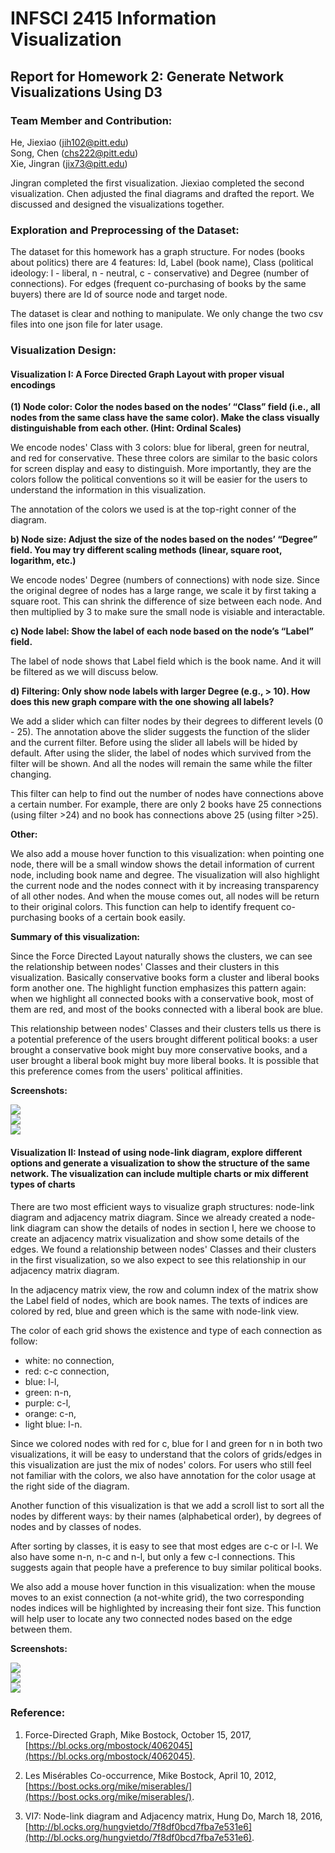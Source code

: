# INFSCI 2415 Information Visualization
## Report for Homework 2: Generate Network Visualizations Using D3

### Team Member and Contribution:

He, Jiexiao (jih102@pitt.edu)  
Song, Chen (chs222@pitt.edu)  
Xie, Jingran (jix73@pitt.edu)  

Jingran completed the first visualization. Jiexiao completed the second visualization. Chen adjusted the final diagrams and drafted the report. We discussed and designed the visualizations together.


### Exploration and Preprocessing of the Dataset:

The dataset for this homework has a graph structure. For nodes (books about politics) there are 4 features: Id, Label (book name), Class (political ideology: l - liberal, n - neutral, c - conservative) and Degree (number of connections). For edges (frequent co-purchasing of books by the same buyers) there are Id of source node and target node.

The dataset is clear and nothing to manipulate. We only change the two csv files into one json file for later usage.


### Visualization Design:

#### Visualization I: A Force Directed Graph Layout with proper visual encodings

**(1) Node color: Color the nodes based on the nodes’ “Class” field (i.e., all nodes from the same class have the same color). Make the class visually distinguishable from each other. (Hint: Ordinal
Scales)**  

We encode nodes' Class with 3 colors: blue for liberal, green for neutral, and red for conservative. These three colors are similar to the basic colors for screen display and easy to distinguish. More importantly, they are the colors follow the political conventions so it will be easier for the users to understand the information in this visualization.   

The annotation of the colors we used is at the top-right conner of the diagram.

**b) Node size: Adjust the size of the nodes based on the nodes’ “Degree” field. You may try different scaling methods (linear, square root, logarithm, etc.)**  

We encode nodes' Degree (numbers of connections) with node size. Since the original degree of nodes has a large range, we scale it by first taking a square root. This can shrink the difference of size between each node. And then multiplied by 3 to make sure the small node is visiable and interactable.    

**c) Node label: Show the label of each node based on the node’s “Label” field.**  

The label of node shows that Label field which is the book name. And it will be filtered as we will discuss below.

**d) Filtering: Only show node labels with larger Degree (e.g., > 10). How does this new graph compare with the one showing all labels?**

We add a slider which can filter nodes by their degrees to different levels (0 - 25). The annotation above the slider suggests the function of the slider and the current filter. Before using the slider all labels will be hided by default. After using the slider, the label of nodes which survived from the filter will be shown. And all the nodes will remain the same while the filter changing.   

This filter can help to find out the number of nodes have connections above a certain number. For example, there are only 2 books have 25 connections (using filter >24) and no book has connections above 25 (using filter >25).  

**Other:**

We also add a mouse hover function to this visualization: when pointing one node, there will be a small window shows the detail information of current node, including book name and degree. The visualization will also highlight the current node and the nodes connect with it by increasing transparency of all other nodes. And when the mouse comes out, all nodes will be return to their original colors. This function can help to identify frequent co-purchasing books of a certain book easily.

**Summary of this visualization:**

Since the Force Directed Layout naturally shows the clusters, we can see the relationship between nodes' Classes and their clusters in this visualization. Basically conservative books form a cluster and liberal books form another one. The highlight function emphasizes this pattern again: when we highlight all connected books with a conservative book, most of them are red, and most of the books connected with a liberal book are blue.

This relationship between nodes' Classes and their clusters tells us there is a potential preference of the users brought different political books: a user brought a conservative book might buy more conservative books, and a user brought a liberal book might buy more liberal books. It is possible that this preference comes from the users' political affinities.

**Screenshots:**

![](screenshots/1-1.png)  
![](screenshots/1-2.png)  
![](screenshots/1-3.png)  


#### Visualization II: Instead of using node-link diagram, explore different options and generate a visualization to show the structure of the same network. The visualization can include multiple charts or mix different types of charts

There are two most efficient ways to visualize graph structures: node-link diagram and adjacency matrix diagram. Since we already created a node-link diagram can show the details of nodes in section I, here we choose to create an adjacency matrix visualization and show some details of the edges. We found a relationship between nodes' Classes and their clusters in the first visualization, so we also expect to see this relationship in our adjacency matrix diagram.

In the adjacency matrix view, the row and column index of the matrix show the Label field of nodes, which are book names. The texts of indices are colored by red, blue and green which is the same with node-link view.

The color of each grid shows the existence and type of each connection as follow:   
* white: no connection,  
* red: c-c connection,
* blue: l-l,
* green: n-n,
* purple: c-l,
* orange: c-n,
* light blue: l-n.  

Since we colored nodes with red for c, blue for l and green for n in both two visualizations, it will be easy to understand that the colors of grids/edges in this visualization are just the mix of nodes' colors. For users who still feel not familiar with the colors, we also have annotation for the color usage at the right side of the diagram.

Another function of this visualization is that we add a scroll list to sort all the nodes by different ways: by their names (alphabetical order), by degrees of nodes and by classes of nodes.

After sorting by classes, it is easy to see that most edges are c-c or l-l. We also have some n-n, n-c and n-l, but only a few c-l connections. This suggests again that people have a preference to buy similar political books.  

We also add a mouse hover function in this visualization: when the mouse moves to an exist connection (a not-white grid), the two corresponding nodes indices will be highlighted by increasing their font size. This function will help user to locate any two connected nodes based on the edge between them.


**Screenshots:**

![](screenshots/2-1.png)  
![](screenshots/2-2.png)  
![](screenshots/2-3.png)  


### Reference:

1. Force-Directed Graph, Mike Bostock, October 15, 2017,  [https://bl.ocks.org/mbostock/4062045](https://bl.ocks.org/mbostock/4062045).

2. Les Misérables Co-occurrence, Mike Bostock, April 10, 2012,  [https://bost.ocks.org/mike/miserables/](https://bost.ocks.org/mike/miserables/).

3. VI7: Node-link diagram and Adjacency matrix, Hung Do, March 18, 2016,  [http://bl.ocks.org/hungvietdo/7f8df0bcd7fba7e531e6](http://bl.ocks.org/hungvietdo/7f8df0bcd7fba7e531e6).
